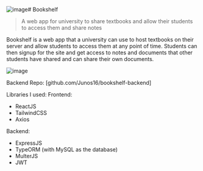 ![image](https://github.com/Junos16/bookshelf-frontend/assets/93246181/21d62199-9f24-45a1-a895-2316f8681c43)# Bookshelf
> A web app for university to share textbooks and allow their students to access them and share notes

Bookshelf is a web app that a university can use to host textbooks on their server and allow students to access them at any point of time. Students can then signup for the site and get access to notes and documents that other students have shared and can share their own documents.

![image](https://github.com/Junos16/bookshelf-frontend/assets/93246181/80e1ac6a-70c4-4d89-abd7-ca7ce46fc0f4)

Backend Repo: [github.com/Junos16/bookshelf-backend]

Libraries I used:
Frontend:
  - ReactJS
  - TailwindCSS
  - Axios

Backend:
  - ExpressJS
  - TypeORM (with MySQL as the database)
  - MulterJS
  - JWT
